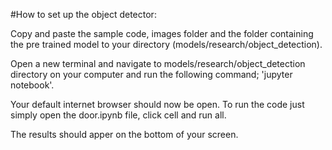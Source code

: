 #How to set up the object detector: 

Copy and paste the sample code, images folder and the folder containing the pre trained model to your directory (models/research/object_detection). 

Open a new terminal and navigate to models/research/object_detection directory on your computer and run the following command; 'jupyter notebook'. 

Your default internet browser should now be open. To run the code just simply open the door.ipynb file, click cell and run all.  

The results should apper on the bottom of your screen. 
